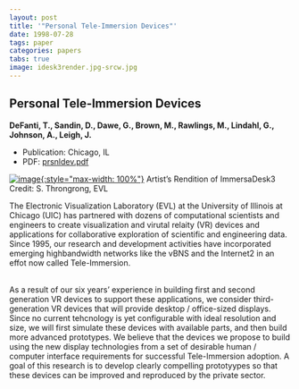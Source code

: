 ```yaml
---
layout: post
title: '"Personal Tele-Immersion Devices"'
date: 1998-07-28
tags: paper
categories: papers
tabs: true
image: idesk3render.jpg-srcw.jpg
---
```


## Personal Tele-Immersion Devices
**DeFanti, T., Sandin, D., Dawe, G., Brown, M., Rawlings, M., Lindahl, G., Johnson, A., Leigh, J.**
- Publication: Chicago, IL
- PDF: [prsnldev.pdf](/documents/prsnldev.pdf)


[![image](https://www.evl.uic.edu/output/originals/idesk3render.jpg-srcw.jpg){:style="max-width: 100%"}](https://www.evl.uic.edu/output/originals/idesk3render.jpg-srcw.jpg)
Artist&rsquo;s Rendition of ImmersaDesk3
Credit: S. Throngrong, EVL

The Electronic Visualization Laboratory (EVL) at the University of Illinois at Chicago (UIC) has partnered with dozens of computational scientists and engineers to create visualization and virutal relaity (VR) devices and applications for collaborative exploration of scientific and engineering data. Since 1995, our research and development activities have incorporated emerging highbandwidth networks like the vBNS and the Internet2 in an effot now called Tele-Immersion.<br><br>

As a result of our six years&rsquo; experience in building first and second generation VR devices to support these applications, we consider third-generation VR devices that will provide desktop / office-sized displays. Since no current tehcnology is yet configurable with ideal resolution and size, we will first simulate these devices with available parts, and then build more advanced prototypes. We believe that the devices we propose to build using the new display technologies from a set of desirable human / computer interface requirements for successful Tele-Immersion adoption. A goal of this research is to develop clearly compelling prototyypes so that these devices can be improved and reproduced by the private sector.